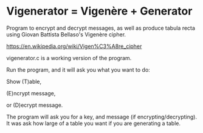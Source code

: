 # Vigenerator = Vigenère + Generator
Program to encrypt and decrypt messages, as well as produce tabula recta using Giovan Battista Bellaso's Vigenère cipher. 

https://en.wikipedia.org/wiki/Vigen%C3%A8re_cipher

vigenerator.c is a working version of the program.

Run the program, and it will ask you what you want to do:

Show (T)able,

(E)ncrypt message,

or (D)ecrypt message.

The program will ask you for a key, and message (if encrypting/decrypting). It was ask how large of a table you want if you are generating a table.
